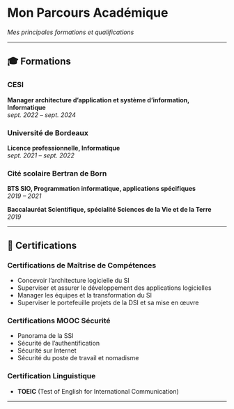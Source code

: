 # Mon **Parcours** Académique

_Mes principales formations et qualifications_

---

## 🎓 Formations

### **CESI**

**Manager architecture d’application et système d’information, Informatique**  
_sept. 2022 – sept. 2024_

### **Université de Bordeaux**

**Licence professionnelle, Informatique**  
_sept. 2021 – sept. 2022_

### **Cité scolaire Bertran de Born**

**BTS SIO, Programmation informatique, applications spécifiques**  
_2019 – 2021_

**Baccalauréat Scientifique, spécialité Sciences de la Vie et de la Terre**  
_2019_

---

## 🏅 Certifications

### Certifications de **Maîtrise de Compétences**

- Concevoir l’architecture logicielle du SI
- Superviser et assurer le développement des applications logicielles
- Manager les équipes et la transformation du SI
- Superviser le portefeuille projets de la DSI et sa mise en œuvre

### Certifications **MOOC Sécurité**

- Panorama de la SSI
- Sécurité de l’authentification
- Sécurité sur Internet
- Sécurité du poste de travail et nomadisme

### Certification **Linguistique**

- **TOEIC** (Test of English for International Communication)

---
